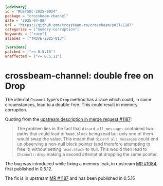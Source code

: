 ```toml
[advisory]
id = "RUSTSEC-2025-0024"
package = "crossbeam-channel"
date = "2025-04-08"
url = "https://github.com/crossbeam-rs/crossbeam/pull/1187"
categories = ["memory-corruption"]
keywords = ["race"]
aliases = ["TROVE-2025-013"]

[versions]
patched = [">= 0.5.15"]
unaffected = ["<= 0.5.11"]
```

# crossbeam-channel: double free on Drop

The internal `Channel` type's `Drop` method has a race
which could, in some circumstances, lead to a double-free.
This could result in memory corruption.

Quoting from the
[upstream description in merge request \#1187](https://github.com/crossbeam-rs/crossbeam/pull/1187#issue-2980761131):

> The problem lies in the fact that `dicard_all_messages` contained two paths that could lead to `head.block` being read but only one of them would swap the value. This meant that `dicard_all_messages` could end up observing a non-null block pointer (and therefore attempting to free it) without setting `head.block` to null. This would then lead to `Channel::drop` making a second attempt at dropping the same pointer.

The bug was introduced while fixing a memory leak, in
upstream [MR \#1084](https://github.com/crossbeam-rs/crossbeam/pull/1084),
first published in 0.5.12.

The fix is in
upstream [MR \#1187](https://github.com/crossbeam-rs/crossbeam/pull/1187)
and has been published in 0.5.15
